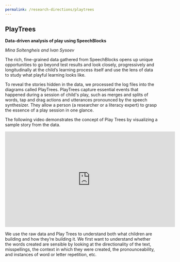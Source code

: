 ```yaml
---
permalink: /research-directions/playtrees
---
```


## PlayTrees
__Data-driven analysis of play using SpeechBlocks__

*Mina Soltengheis and Ivan Sysoev*

The rich, fine-grained data gathered from SpeechBlocks opens up unique opportunities to go beyond test results and look closely, progressively and longitudinally at the child’s learning process itself and use the lens of data to study what playful learning looks like.

To reveal the stories hidden in the data, we processed the log files into the diagrams called PlayTrees. PlayTrees capture essential events that happened during a session of child's play, such as merges and splits of words, tap and drag actions and utterances pronounced by the speech synthesizer. They allow a person (a researcher or a literacy expert) to grasp the essence of a play session in one glance. 

The following video demonstrates the concept of  Play Trees  by visualizing a  sample story from the data.

<iframe width="560" height="315" src="https://www.youtube.com/embed/9YcnZ-TSeYo?ecver=1" frameborder="0" allowfullscreen></iframe>

We use the raw data and Play Trees to understand both what children are building and how they’re building it. We first want to understand whether the words created are sensible by looking at the directionality of the text, misspellings, the context in which they were created, the pronounceability, and instances of word or letter repetition, etc. 
